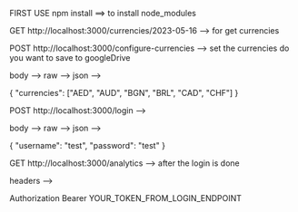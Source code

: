 
FIRST USE npm install ==> to install node_modules
 
 
GET http://localhost:3000/currencies/2023-05-16  --> for get currencies 

POST http://localhost:3000/configure-currencies --> set the currencies do you want to save to googleDrive

body --> raw --> json --> 

{
    "currencies": ["AED", "AUD", "BGN", "BRL", "CAD", "CHF"]
}

POST http://localhost:3000/login --> 

body --> raw --> json --> 

{
  "username": "test",
  "password": "test"
}

GET http://localhost:3000/analytics --> after the login is done

headers -->

Authorization Bearer YOUR_TOKEN_FROM_LOGIN_ENDPOINT

